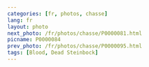 ```yaml
---
categories: [fr, photos, chasse]
lang: fr
layout: photo
next_photo: /fr/photos/chasse/P0000081.html
picname: P0000084
prev_photo: /fr/photos/chasse/P0000095.html
tags: [Blood, Dead Steinbock]
---
```

